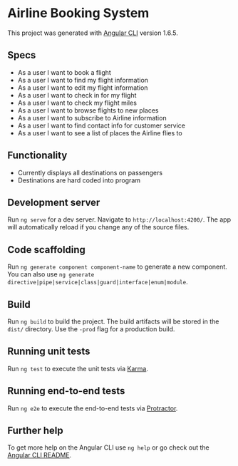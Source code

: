 # Airline Booking System 

This project was generated with [Angular CLI](https://github.com/angular/angular-cli) version 1.6.5.

## Specs

* As a user I want to book a flight
* As a user I want to find my flight information
* As a user I want to edit my flight information
* As a user I want to check in for my flight
* As a user I want to check my flight miles
* As a user I want to browse flights to new places
* As a user I want to subscribe to Airline information
* As a user I want to find contact info for customer service
* As a user I want to see a list of places the Airline flies to

## Functionality
* Currently displays all destinations on passengers
* Destinations are hard coded into program

## Development server

Run `ng serve` for a dev server. Navigate to `http://localhost:4200/`. The app will automatically reload if you change any of the source files.

## Code scaffolding

Run `ng generate component component-name` to generate a new component. You can also use `ng generate directive|pipe|service|class|guard|interface|enum|module`.

## Build

Run `ng build` to build the project. The build artifacts will be stored in the `dist/` directory. Use the `-prod` flag for a production build.

## Running unit tests

Run `ng test` to execute the unit tests via [Karma](https://karma-runner.github.io).

## Running end-to-end tests

Run `ng e2e` to execute the end-to-end tests via [Protractor](http://www.protractortest.org/).

## Further help

To get more help on the Angular CLI use `ng help` or go check out the [Angular CLI README](https://github.com/angular/angular-cli/blob/master/README.md).
